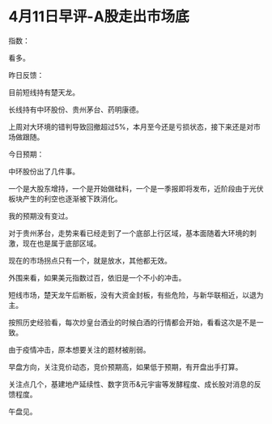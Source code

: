 # 4月11日早评-A股走出市场底

指数：

看多。

昨日反馈：

目前短线持有楚天龙。

长线持有中环股份、贵州茅台、药明康德。

上周对大环境的错判导致回撤超过5%，本月至今还是亏损状态，接下来还是对市场做跟随。

今日预期：

中环股份出了几件事。

一个是大股东增持，一个是开始做硅料，一个是一季报即将发布，近阶段由于光伏板块产生的利空也逐渐被下跌消化。

我的预期没有变过。

对于贵州茅台，走势来看已经走到了一个底部上行区域，基本面随着大环境的刺激，现在也是属于底部区域。

现在的市场拐点只有一个，就是放水，其他都无效。

外围来看，如果美元指数过百，依旧是一个不小的冲击。

短线市场，楚天龙午后断板，没有大资金封板，有些危险，与新华联相近，以退为主。

按照历史经验看，每次炒皇台酒业的时候白酒的行情都会开始，看看这次是不是一致。

由于疫情冲击，原本想要关注的题材被削弱。

早盘方向，关注竞价动态，竞价预期高，如果低于预期，有开盘出手打算。

关注点几个，基建地产延续性、数字货币&元宇宙等发酵程度、成长股对消息的反馈程度。

午盘见。
